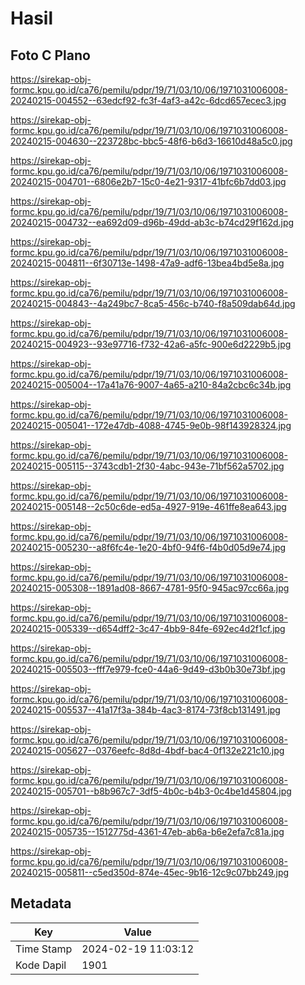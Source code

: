 # Hasil

## Foto C Plano

https://sirekap-obj-formc.kpu.go.id/ca76/pemilu/pdpr/19/71/03/10/06/1971031006008-20240215-004552--63edcf92-fc3f-4af3-a42c-6dcd657ecec3.jpg

https://sirekap-obj-formc.kpu.go.id/ca76/pemilu/pdpr/19/71/03/10/06/1971031006008-20240215-004630--223728bc-bbc5-48f6-b6d3-16610d48a5c0.jpg

https://sirekap-obj-formc.kpu.go.id/ca76/pemilu/pdpr/19/71/03/10/06/1971031006008-20240215-004701--6806e2b7-15c0-4e21-9317-41bfc6b7dd03.jpg

https://sirekap-obj-formc.kpu.go.id/ca76/pemilu/pdpr/19/71/03/10/06/1971031006008-20240215-004732--ea692d09-d96b-49dd-ab3c-b74cd29f162d.jpg

https://sirekap-obj-formc.kpu.go.id/ca76/pemilu/pdpr/19/71/03/10/06/1971031006008-20240215-004811--6f30713e-1498-47a9-adf6-13bea4bd5e8a.jpg

https://sirekap-obj-formc.kpu.go.id/ca76/pemilu/pdpr/19/71/03/10/06/1971031006008-20240215-004843--4a249bc7-8ca5-456c-b740-f8a509dab64d.jpg

https://sirekap-obj-formc.kpu.go.id/ca76/pemilu/pdpr/19/71/03/10/06/1971031006008-20240215-004923--93e97716-f732-42a6-a5fc-900e6d2229b5.jpg

https://sirekap-obj-formc.kpu.go.id/ca76/pemilu/pdpr/19/71/03/10/06/1971031006008-20240215-005004--17a41a76-9007-4a65-a210-84a2cbc6c34b.jpg

https://sirekap-obj-formc.kpu.go.id/ca76/pemilu/pdpr/19/71/03/10/06/1971031006008-20240215-005041--172e47db-4088-4745-9e0b-98f143928324.jpg

https://sirekap-obj-formc.kpu.go.id/ca76/pemilu/pdpr/19/71/03/10/06/1971031006008-20240215-005115--3743cdb1-2f30-4abc-943e-71bf562a5702.jpg

https://sirekap-obj-formc.kpu.go.id/ca76/pemilu/pdpr/19/71/03/10/06/1971031006008-20240215-005148--2c50c6de-ed5a-4927-919e-461ffe8ea643.jpg

https://sirekap-obj-formc.kpu.go.id/ca76/pemilu/pdpr/19/71/03/10/06/1971031006008-20240215-005230--a8f6fc4e-1e20-4bf0-94f6-f4b0d05d9e74.jpg

https://sirekap-obj-formc.kpu.go.id/ca76/pemilu/pdpr/19/71/03/10/06/1971031006008-20240215-005308--1891ad08-8667-4781-95f0-945ac97cc66a.jpg

https://sirekap-obj-formc.kpu.go.id/ca76/pemilu/pdpr/19/71/03/10/06/1971031006008-20240215-005339--d654dff2-3c47-4bb9-84fe-692ec4d2f1cf.jpg

https://sirekap-obj-formc.kpu.go.id/ca76/pemilu/pdpr/19/71/03/10/06/1971031006008-20240215-005503--fff7e979-fce0-44a6-9d49-d3b0b30e73bf.jpg

https://sirekap-obj-formc.kpu.go.id/ca76/pemilu/pdpr/19/71/03/10/06/1971031006008-20240215-005537--41a17f3a-384b-4ac3-8174-73f8cb131491.jpg

https://sirekap-obj-formc.kpu.go.id/ca76/pemilu/pdpr/19/71/03/10/06/1971031006008-20240215-005627--0376eefc-8d8d-4bdf-bac4-0f132e221c10.jpg

https://sirekap-obj-formc.kpu.go.id/ca76/pemilu/pdpr/19/71/03/10/06/1971031006008-20240215-005701--b8b967c7-3df5-4b0c-b4b3-0c4be1d45804.jpg

https://sirekap-obj-formc.kpu.go.id/ca76/pemilu/pdpr/19/71/03/10/06/1971031006008-20240215-005735--1512775d-4361-47eb-ab6a-b6e2efa7c81a.jpg

https://sirekap-obj-formc.kpu.go.id/ca76/pemilu/pdpr/19/71/03/10/06/1971031006008-20240215-005811--c5ed350d-874e-45ec-9b16-12c9c07bb249.jpg


## Metadata

| Key        | Value               |
| ---------- | ------------------- |
| Time Stamp | 2024-02-19 11:03:12 |
| Kode Dapil | 1901                |



